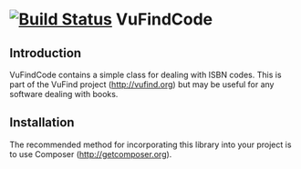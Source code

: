 [![Build Status](https://travis-ci.org/vufind-org/vufindcode.svg?branch=master)](https://travis-ci.org/vufind-org/vufindcode)
VuFindCode
==========

Introduction
------------
VuFindCode contains a simple class for dealing with ISBN codes. This is part of
the VuFind project (http://vufind.org) but may be useful for any software dealing
with books.


Installation
------------
The recommended method for incorporating this library into your project is to use
Composer (http://getcomposer.org).
